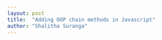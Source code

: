 ```yaml
---
layout: post
title:  "Adding OOP chain methods in Javascript"
author: "Shalitha Suranga"
---
```
























